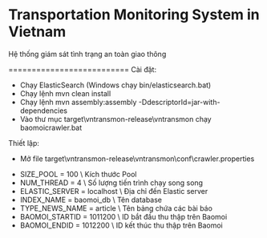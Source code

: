 Transportation Monitoring System in Vietnam
==========================

Hệ thống giám sát tình trạng an toàn giao thông


==========================
Cài đặt:
- Chạy ElasticSearch (Windows chạy bin/elasticsearch.bat)
- Chạy lệnh mvn clean install
- Chạy lệnh mvn assembly:assembly -DdescriptorId=jar-with-dependencies
- Vào thư mục target\vntransmon-release\vntransmon chạy baomoicrawler.bat

Thiết lập:
- Mở file target\vntransmon-release\vntransmon\conf\crawler.properties

+ SIZE_POOL = 100 \\ Kích thước Pool
+ NUM_THREAD = 4 \\ Số lượng tiến trình chạy song song
+ ELASTIC_SERVER = localhost \\ Địa chỉ đến Elastic server
+ INDEX_NAME = baomoi_db \\ Tên database
+ TYPE_NEWS_NAME = article \\ Tên bảng chứa các bài báo
+ BAOMOI_STARTID = 1011200 \\ ID bắt đầu thu thập trên Baomoi
+ BAOMOI_ENDID = 1012200 \\ ID kết thúc thu thập trên Baomoi

